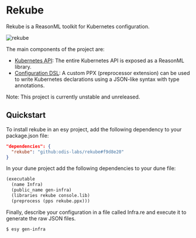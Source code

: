 # Rekube

Rekube is a ReasonML toolkit for Kubernetes configuration.

![rekube](https://odis-labs.github.io/rekube/example.gif)

The main components of the project are:

- [Kubernetes API](https://odis-labs.github.io/rekube/rekube/index.html#api): The entire Kubernetes API is exposed as a ReasonML library.
- [Configuration DSL](https://odis-labs.github.io/rekube/rekube/index.html#dsl): A custom PPX (preprocessor extension) can be used to write Kubernetes declarations using a JSON-like syntax with type annotations.

Note: This project is currently unstable and unreleased.

## Quickstart

To install rekube in an esy project, add the following dependency to your package.json file:

```json
"dependencies": {
  "rekube": "github:odis-labs/rekube#f9d8e20"
}
```

In your dune project add the following dependencies to your dune file:


```lisp
(executable
  (name Infra)
  (public_name gen-infra)
  (libraries rekube console.lib)
  (preprocess (pps rekube.ppx)))
```

Finally, describe your configuration in a file called Infra.re and execute it to generate the raw JSON files.

```
$ esy gen-infra
```
